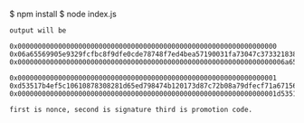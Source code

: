 $ npm install
$ node index.js

    output will be

    0x0000000000000000000000000000000000000000000000000000000000000000 0x06a65569905e9329fcfbc8f9dfe0cde78748f7ed4bea57190031fa73047c3733218384cbdf7c1946212045b9ea8f315f6703e17b3f19aa3303131ebe5c73ac271b 0x000000000000000000000000000000000000000000000000000000000000000006a65569905e9329fcfbc8f9dfe0cde78748f7ed4bea57190031fa73047c3733218384cbdf7c1946212045b9ea8f315f6703e17b3f19aa3303131ebe5c73ac271b
    
    0x0000000000000000000000000000000000000000000000000000000000000001 0xd53517b4ef5c10610878308281d65ed798474b120173d87c72b08a79dfecf71a67156501b8bc683b2a56c3bead80a9844ab7e64a037ffcfdf64adba8a52c37371c 0x0000000000000000000000000000000000000000000000000000000000000001d53517b4ef5c10610878308281d65ed798474b120173d87c72b08a79dfecf71a67156501b8bc683b2a56c3bead80a9844ab7e64a037ffcfdf64adba8a52c37371c

    first is nonce, second is signature third is promotion code.

